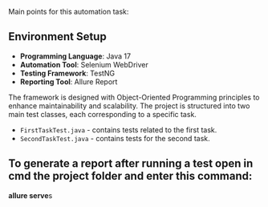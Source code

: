 Main points for this automation task:

## Environment Setup
- **Programming Language**: Java 17
- **Automation Tool**: Selenium WebDriver
- **Testing Framework**: TestNG
- **Reporting Tool**: Allure Report

The framework is designed with Object-Oriented Programming principles to enhance maintainability and scalability. The project is structured into two main test classes, each corresponding to a specific task.

- `FirstTaskTest.java` - contains tests related to the first task.
- `SecondTaskTest.java` - contains tests for the second task.

## To generate a report after running a test open in cmd the project folder and enter this command:

**allure serve**s

